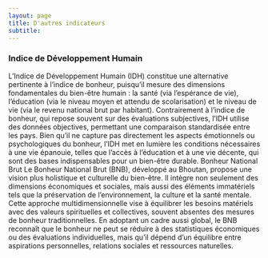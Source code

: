 ```yaml
---
layout: page
title: D'autres indicateurs
subtitle: 
---
```


### Indice de Développement Humain
L’Indice de Développement Humain (IDH) constitue une alternative pertinente à l’indice de bonheur, puisqu’il mesure des dimensions fondamentales du bien-être humain : la santé (via l’espérance de vie), l’éducation (via le niveau moyen et attendu de scolarisation) et le niveau de vie (via le revenu national brut par habitant). Contrairement à l’indice de bonheur, qui repose souvent sur des évaluations subjectives, l’IDH utilise des données objectives, permettant une comparaison standardisée entre les pays.
Bien qu’il ne capture pas directement les aspects émotionnels ou psychologiques du bonheur, l’IDH met en lumière les conditions nécessaires à une vie épanouie, telles que l’accès à l’éducation et à une vie décente, qui sont des bases indispensables pour un bien-être durable.
Bonheur National Brut
Le Bonheur National Brut (BNB), développé au Bhoutan, propose une vision plus holistique et culturelle du bien-être. Il intègre non seulement des dimensions économiques et sociales, mais aussi des éléments immatériels tels que la préservation de l’environnement, la culture et la santé mentale.
Cette approche multidimensionnelle vise à équilibrer les besoins matériels avec des valeurs spirituelles et collectives, souvent absentes des mesures de bonheur traditionnelles. En adoptant un cadre aussi global, le BNB reconnaît que le bonheur ne peut se réduire à des statistiques économiques ou des évaluations individuelles, mais qu’il dépend d’un équilibre entre aspirations personnelles, relations sociales et ressources naturelles.
